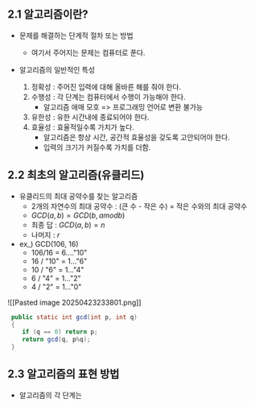## 2.1 알고리즘이란?
- 문제를 해결하는 단계적 절차 또는 방법
	- 여기서 주어지는 문제는 컴퓨터로 푼다.

- 알고리즘의 일반적인 특성
	1. 정확성 : 주어진 입력에 대해 올바른 해를 줘야 한다.
	2. 수행성 : 각 단계는 컴퓨터에서 수행이 가능해야 한다.
		- 알고리즘 애매 모호 => 프로그래밍 언어로 변환 불가능
	3. 유한성 : 유한 시간내에 종료되어야 한다.
	4. 효율성 : 효율적일수록 가치가 높다.
		- 알고리즘은 항상 시간, 공간적 효율성을 갖도록 고안되어야 한다.
		- 입력의 크기가 커질수록 가치를 더함.

## 2.2 최초의 알고리즘(유클리드)
- 유클리드의 최대 공약수를 찾는 알고리즘
	- 2개의 자연수의 최대 공약수 : (큰 수 - 작은 수) = 작은 수와의 최대 공약수
	- $GCD(a,b)=GCD(b,a mod b)$
	- 최종 답 : $GCD(a,b) = n$
	- 나머지 : $r$ 
- ex_) GCD(106, 16)
	- 106/16 = 6...."10"
	- 16 / "10" = 1..."6"
	- 10 / "6" = 1..."4"
	- 6 / "4" = 1..."2"
	- 4 / "2" = 1..."0"

![[Pasted image 20250423233801.png]]

```java
 public static int gcd(int p, int q)
 {
	if (q == 0) return p;
	return gcd(q, p%q);
 }
```

## 2.3 알고리즘의 표현 방법
- 알고리즘의 각 단계는 